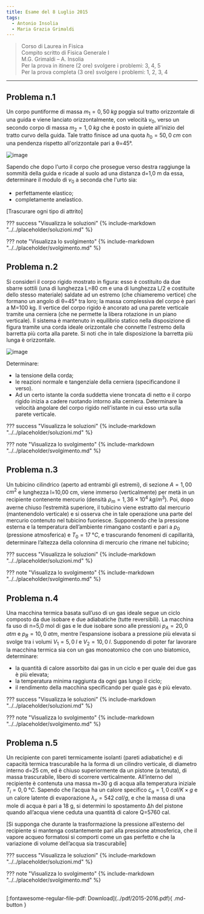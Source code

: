 ```yaml
---
title: Esame del 8 Luglio 2015
tags:
  - Antonio Insolia
  - Maria Grazia Grimaldi
---
```


>Corso di Laurea in Fisica <br>
Compito scritto di Fisica Generale I <br>
M.G. Grimaldi – A. Insolia <br>
Per la prova in itinere (2 ore) svolgere i problemi: 3, 4, 5 <br>
Per la prova completa (3 ore) svolgere i problemi: 1, 2, 3, 4 <br>

---

## Problema n.1
Un corpo puntiforme di massa $m_1=0,50 \; kg$ poggia sul tratto orizzontale di una guida e viene lanciato orizzontalmente, con velocità $v_0$, verso un secondo corpo di massa $m_2= 1,0 \; kg$ che è posto in quiete all'inizio del tratto curvo della guida. Tale tratto finisce ad una quota $h_0= 50,0 \; cm$ con una pendenza rispetto all'orizzontale pari a θ=45°. 

![image](https://user-images.githubusercontent.com/77018886/153274075-e95b4619-a91c-4136-bd65-d9f98198bacb.png)

Sapendo che dopo l'urto il corpo che prosegue verso destra raggiunge la sommità della guida e ricade al suolo ad una distanza d=1,0 m da essa, determinare il modulo di $v_0$ a seconda che l'urto sia:

- perfettamente elastico;
- completamente anelastico.

[Trascurare ogni tipo di attrito]

??? success "Visualizza le soluzioni"
    {% include-markdown "../../placeholder/soluzioni.md" %}

??? note "Visualizza lo svolgimento"
    {% include-markdown "../../placeholder/svolgimento.md" %}

## Problema n.2
Si consideri il corpo rigido mostrato in figura: esso è costituito da due sbarre sottili (una di lunghezza L=80 cm e una di lunghezza L/2 e costituite dello stesso materiale) saldate ad un estremo (che chiameremo vertice) che formano un angolo di θ=45° tra loro; la massa complessiva del corpo è pari a M=100 kg. Il vertice del corpo rigido è ancorato ad una parete verticale tramite una cerniera (che ne permette la libera rotazione in un piano verticale). Il sistema è mantenuto in equilibrio statico nella disposizione di figura tramite una corda ideale orizzontale che connette l'estremo della barretta più corta alla parete. Si noti che in tale disposizione la barretta più lunga è orizzontale.

![image](https://user-images.githubusercontent.com/77018886/153274166-6421614a-d628-4773-8088-abb08b988fac.png)

Determinare:

- la tensione della corda;
- le reazioni normale e tangenziale della cerniera (specificandone il verso). 
- Ad un certo istante la corda suddetta viene troncata di netto e il corpo rigido inizia a cadere ruotando intorno alla cerniera. Determinare la velocità angolare del corpo rigido nell'istante in cui esso urta sulla parete verticale.

??? success "Visualizza le soluzioni"
    {% include-markdown "../../placeholder/soluzioni.md" %}

??? note "Visualizza lo svolgimento"
    {% include-markdown "../../placeholder/svolgimento.md" %}

## Problema n.3
Un tubicino cilindrico (aperto ad entrambi gli estremi), di sezione $A=1,00 \; cm^2$ e lunghezza l=10,00 cm, viene immerso (verticalmente) per metà in un recipiente contenente mercurio (densità $ρ_m=1,36 × 10^4 \; kg/m^3$). Poi, dopo averne chiuso l’estremità superiore, il tubicino viene estratto dal mercurio (mantenendolo verticale) e si osserva che in tale operazione una parte del mercurio contenuto nel tubicino fuoriesce. Supponendo che la pressione esterna e la temperatura dell’ambiente rimangano costanti e pari a $p_0$ (pressione atmosferica) e $T_0=17 \; °C$, e trascurando fenomeni di capillarità, determinare l’altezza della colonnina di mercurio che rimane nel tubicino;

??? success "Visualizza le soluzioni"
    {% include-markdown "../../placeholder/soluzioni.md" %}

??? note "Visualizza lo svolgimento"
    {% include-markdown "../../placeholder/svolgimento.md" %}

## Problema n.4
Una macchina termica basata sull’uso di un gas ideale segue un ciclo composto da due isobare e due adiabatiche (tutte reversibili). La macchina fa uso di n=5,0 mol di gas e le due isobare sono alle pressioni $p_A=20,0 \; atm$ e $p_B=10,0 \; atm$, mentre l’espansione isobara a pressione più elevata si svolge tra i volumi $V_1=5,0 \; l$ e $V_2=10,0 \; l$. Supponendo di poter far lavorare la macchina termica sia con un gas monoatomico che con uno biatomico, determinare:

- la quantità di calore assorbito dai gas in un ciclo e per quale dei due gas è più elevata;
- la temperatura minima raggiunta da ogni gas lungo il ciclo;
- il rendimento della macchina specificando per quale gas è più elevato.

??? success "Visualizza le soluzioni"
    {% include-markdown "../../placeholder/soluzioni.md" %}

??? note "Visualizza lo svolgimento"
    {% include-markdown "../../placeholder/svolgimento.md" %}

## Problema n.5
Un recipiente con pareti termicamente isolanti (pareti adiabatiche) e di capacità termica trascurabile ha la forma di un cilindro verticale, di diametro interno d=25 cm, ed è chiuso superiormente da un pistone (a tenuta), di massa trascurabile, libero di scorrere verticalmente. All’interno del recipiente è contenuta una massa m=30 g di acqua alla temperatura iniziale $T_i=0,0 \; °C$. Sapendo che l’acqua ha un calore specifico $c_a=1,0 \; cal/K×g$ e un calore latente di evaporazione $λ_v=542 \; cal/g$, e che la massa di una mole di acqua è pari a 18 g, si determini lo spostamento Δh del pistone quando all’acqua viene ceduta una quantità di calore Q=5760 cal. 

[Si supponga che durante la trasformazione la pressione all’esterno del recipiente si mantenga costantemente pari alla pressione atmosferica, che il vapore acqueo formatosi si comporti come un gas perfetto e che la variazione di volume dell’acqua sia trascurabile]

??? success "Visualizza le soluzioni"
    {% include-markdown "../../placeholder/soluzioni.md" %}

??? note "Visualizza lo svolgimento"
    {% include-markdown "../../placeholder/svolgimento.md" %}

<br>
[:fontawesome-regular-file-pdf: Download](../pdf/2015-2016.pdf){ .md-button }